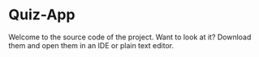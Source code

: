 # Quiz-App
Welcome to the source code of the project. Want to look at it? Download them and open them in an IDE or plain text editor.
